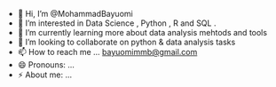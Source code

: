 - 👋 Hi, I’m @MohammadBayuomi
- 👀 I’m interested in Data Science , Python , R and SQL .
- 🌱 I’m currently learning more about data analysis mehtods and tools
- 💞️ I’m looking to collaborate on python & data analysis tasks
- 📫 How to reach me ... bayuomimmb@gmail.com
- 😄 Pronouns: ...
- ⚡  About me: ...

<!---
MohammadBayuomi/MohammadBayuomi is a ✨ special ✨ repository because its `README.md` (this file) appears on your GitHub profile.
You can click the Preview link to take a look at your changes.
--->
